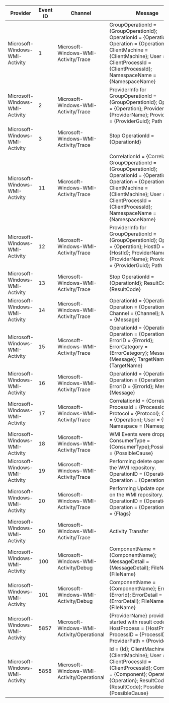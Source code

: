 Provider                        |  Event ID  |  Channel                                     |  Message
--------------------------------|------------|----------------------------------------------|----------------------------------------------------------------------------------------------------------------------------------------------------------------------------------------------------------------------------------------------------
Microsoft-Windows-WMI-Activity  |  1         |  Microsoft-Windows-WMI-Activity/Trace        |  GroupOperationId = {GroupOperationId}; OperationId = {OperationId}; Operation = {Operation}; ClientMachine = {ClientMachine}; User = {User}; ClientProcessId = {ClientProcessId}; NamespaceName = {NamespaceName}
Microsoft-Windows-WMI-Activity  |  2         |  Microsoft-Windows-WMI-Activity/Trace        |  ProviderInfo for GroupOperationId = {GroupOperationId}; Operation = {Operation}; ProviderName = {ProviderName}; ProviderGuid = {ProviderGuid}; Path = {Path}
Microsoft-Windows-WMI-Activity  |  3         |  Microsoft-Windows-WMI-Activity/Trace        |  Stop OperationId = {OperationId}
Microsoft-Windows-WMI-Activity  |  11        |  Microsoft-Windows-WMI-Activity/Trace        |  CorrelationId = {CorrelationId}; GroupOperationId = {GroupOperationId}; OperationId = {OperationId}; Operation = {Operation}; ClientMachine = {ClientMachine}; User = {User}; ClientProcessId = {ClientProcessId}; NamespaceName = {NamespaceName}
Microsoft-Windows-WMI-Activity  |  12        |  Microsoft-Windows-WMI-Activity/Trace        |  ProviderInfo for GroupOperationId = {GroupOperationId}; Operation = {Operation}; HostID = {HostId}; ProviderName = {ProviderName}; ProviderGuid = {ProviderGuid}; Path = {Path}
Microsoft-Windows-WMI-Activity  |  13        |  Microsoft-Windows-WMI-Activity/Trace        |  Stop OperationId = {OperationId}; ResultCode = {ResultCode}
Microsoft-Windows-WMI-Activity  |  14        |  Microsoft-Windows-WMI-Activity/Trace        |  OperationId = {OperationId}; Operation = {Operation}; Channel = {Channel}; Message = {Message}
Microsoft-Windows-WMI-Activity  |  15        |  Microsoft-Windows-WMI-Activity/Trace        |  OperationId = {OperationId}; Operation = {Operation}; ErrorID = {ErrorId}; ErrorCategory = {ErrorCategory}; Message = {Message}; TargetName = {TargetName}
Microsoft-Windows-WMI-Activity  |  16        |  Microsoft-Windows-WMI-Activity/Trace        |  OperationId = {OperationId}; Operation = {Operation}; ErrorID = {ErrorId}; Message = {Message}
Microsoft-Windows-WMI-Activity  |  17        |  Microsoft-Windows-WMI-Activity/Trace        |  CorrelationId = {CorrelationId}; ProcessId = {ProcessId}; Protocol = {Protocol}; Operation = {Operation}; User = {User}; Namespace = {Namespace}
Microsoft-Windows-WMI-Activity  |  18        |  Microsoft-Windows-WMI-Activity/Trace        |  WMI Events were dropped. ConsumerType = {ConsumerType};Possiblecause = {PossibleCause}
Microsoft-Windows-WMI-Activity  |  19        |  Microsoft-Windows-WMI-Activity/Trace        |  Performing delete operation on the WMI repository. OperationID = {OperationID}; Operation = {Operation}
Microsoft-Windows-WMI-Activity  |  20        |  Microsoft-Windows-WMI-Activity/Trace        |  Performing Update operation on the WMI repository. OperationID = {OperationID}; Operation = {Operation}; Flags = {Flags}
Microsoft-Windows-WMI-Activity  |  50        |  Microsoft-Windows-WMI-Activity/Trace        |  Activity Transfer
Microsoft-Windows-WMI-Activity  |  100       |  Microsoft-Windows-WMI-Activity/Debug        |  ComponentName = {ComponentName}; MessageDetail = {MessageDetail}; FileName = {FileName}
Microsoft-Windows-WMI-Activity  |  101       |  Microsoft-Windows-WMI-Activity/Debug        |  ComponentName = {ComponentName}; ErrorId = {ErrorId}; ErrorDetail = {ErrorDetail}; FileName = {FileName}
Microsoft-Windows-WMI-Activity  |  5857      |  Microsoft-Windows-WMI-Activity/Operational  |  {ProviderName} provider started with result code {Code}. HostProcess = {HostProcess}; ProcessID = {ProcessID}; ProviderPath = {ProviderPath}
Microsoft-Windows-WMI-Activity  |  5858      |  Microsoft-Windows-WMI-Activity/Operational  |  Id = {Id}; ClientMachine = {ClientMachine}; User = {User}; ClientProcessId = {ClientProcessId}; Component = {Component}; Operation = {Operation}; ResultCode = {ResultCode}; PossibleCause = {PossibleCause}